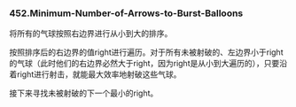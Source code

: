 ### 452.Minimum-Number-of-Arrows-to-Burst-Balloons

将所有的气球按照右边界进行从小到大的排序。

按照排序后的右边界的值right进行遍历。对于所有未被射破的、左边界小于right的气球（此时他们的右边界必然大于right，因为right是从小到大遍历的），只要沿着right进行射击，就能最大效率地射破这些气球。

接下来寻找未被射破的下一个最小的right。

